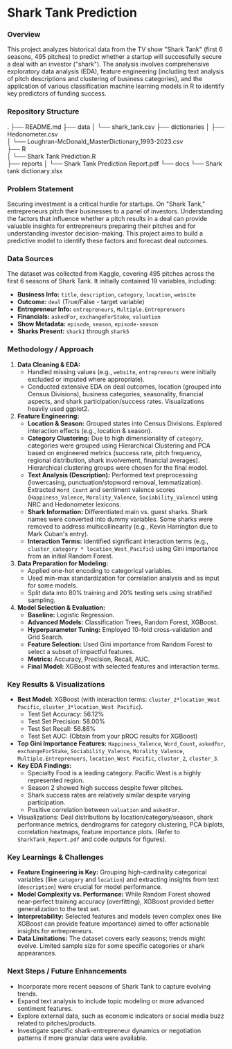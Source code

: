 # Shark Tank Prediction

### Overview
This project analyzes historical data from the TV show "Shark Tank" (first 6 seasons, 495 pitches) to predict whether a startup will successfully secure a deal with an investor ("shark"). The analysis involves comprehensive exploratory data analysis (EDA), feature engineering (including text analysis of pitch descriptions and clustering of business categories), and the application of various classification machine learning models in R to identify key predictors of funding success.

### Repository Structure
.
├── README.md
├── data
│   └── shark_tank.csv
├── dictionaries
│   ├── Hedonometer.csv               
│   └── Loughran-McDonald_MasterDictionary_1993-2023.csv   
├── R                                          
│   └── Shark Tank Prediction.R               
├── reports
│   └── Shark Tank Prediction Report.pdf
└── docs
    └── Shark tank dictionary.xlsx
 

### Problem Statement
Securing investment is a critical hurdle for startups. On "Shark Tank," entrepreneurs pitch their businesses to a panel of investors. Understanding the factors that influence whether a pitch results in a deal can provide valuable insights for entrepreneurs preparing their pitches and for understanding investor decision-making. This project aims to build a predictive model to identify these factors and forecast deal outcomes.

### Data Sources
The dataset was collected from Kaggle, covering 495 pitches across the first 6 seasons of Shark Tank. It initially contained 19 variables, including:
*   **Business Info:** `title`, `description`, `category`, `location`, `website`
*   **Outcome:** `deal` (True/False - target variable)
*   **Entrepreneur Info:** `entrepreneurs`, `Multiple.Entreprenuers`
*   **Financials:** `askedFor`, `exchangeForStake`, `valuation`
*   **Show Metadata:** `episode`, `season`, `episode-season`
*   **Sharks Present:** `shark1` through `shark5`

### Methodology / Approach
1.  **Data Cleaning & EDA:**
    *   Handled missing values (e.g., `website`, `entrepreneurs` were initially excluded or imputed where appropriate).
    *   Conducted extensive EDA on deal outcomes, location (grouped into Census Divisions), business categories, seasonality, financial aspects, and shark participation/success rates. Visualizations heavily used ggplot2.
2.  **Feature Engineering:**
    *   **Location & Season:** Grouped states into Census Divisions. Explored interaction effects (e.g., location & season).
    *   **Category Clustering:** Due to high dimensionality of `category`, categories were grouped using Hierarchical Clustering and PCA based on engineered metrics (success rate, pitch frequency, regional distribution, shark involvement, financial averages). Hierarchical clustering groups were chosen for the final model.
    *   **Text Analysis (Description):** Performed text preprocessing (lowercasing, punctuation/stopword removal, lemmatization). Extracted `Word_Count` and sentiment valence scores (`Happiness_Valence`, `Morality_Valence`, `Sociability_Valence`) using NRC and Hedonometer lexicons.
    *   **Shark Information:** Differentiated main vs. guest sharks. Shark names were converted into dummy variables. Some sharks were removed to address multicollinearity (e.g., Kevin Harrington due to Mark Cuban's entry).
    *   **Interaction Terms:** Identified significant interaction terms (e.g., `cluster_category * location_West_Pacific`) using Gini importance from an initial Random Forest.
3.  **Data Preparation for Modeling:**
    *   Applied one-hot encoding to categorical variables.
    *   Used min-max standardization for correlation analysis and as input for some models.
    *   Split data into 80% training and 20% testing sets using stratified sampling.
4.  **Model Selection & Evaluation:**
    *   **Baseline:** Logistic Regression.
    *   **Advanced Models:** Classification Trees, Random Forest, XGBoost.
    *   **Hyperparameter Tuning:** Employed 10-fold cross-validation and Grid Search.
    *   **Feature Selection:** Used Gini importance from Random Forest to select a subset of impactful features.
    *   **Metrics:** Accuracy, Precision, Recall, AUC.
    *   **Final Model:** XGBoost with selected features and interaction terms.

### Key Results & Visualizations
*   **Best Model:** XGBoost (with interaction terms: `cluster_2*location_West Pacific`, `cluster_3*location_West Pacific`).
    *   Test Set Accuracy: 56.12%
    *   Test Set Precision: 58.00%
    *   Test Set Recall: 56.86%
    *   Test Set AUC: (Obtain from your pROC results for XGBoost)
*   **Top Gini Importance Features:** `Happiness_Valence`, `Word_Count`, `askedFor`, `exchangeForStake`, `Sociability_Valence`, `Morality_Valence`, `Multiple.Entreprenuers`, `location_West Pacific`, `cluster_2`, `cluster_3`.
*   **Key EDA Findings:**
    *   Specialty Food is a leading category. Pacific West is a highly represented region.
    *   Season 2 showed high success despite fewer pitches.
    *   Shark success rates are relatively similar despite varying participation.
    *   Positive correlation between `valuation` and `askedFor`.
*   Visualizations: Deal distributions by location/category/season, shark performance metrics, dendrograms for category clustering, PCA biplots, correlation heatmaps, feature importance plots. (Refer to `SharkTank_Report.pdf` and code outputs for figures).

### Key Learnings & Challenges
*   **Feature Engineering is Key:** Grouping high-cardinality categorical variables (like `category` and `location`) and extracting insights from text (`description`) were crucial for model performance.
*   **Model Complexity vs. Performance:** While Random Forest showed near-perfect training accuracy (overfitting), XGBoost provided better generalization to the test set.
*   **Interpretability:** Selected features and models (even complex ones like XGBoost can provide feature importance) aimed to offer actionable insights for entrepreneurs.
*   **Data Limitations:** The dataset covers early seasons; trends might evolve. Limited sample size for some specific categories or shark appearances.

### Next Steps / Future Enhancements
*   Incorporate more recent seasons of Shark Tank to capture evolving trends.
*   Expand text analysis to include topic modeling or more advanced sentiment features.
*   Explore external data, such as economic indicators or social media buzz related to pitches/products.
*   Investigate specific shark-entrepreneur dynamics or negotiation patterns if more granular data were available.
